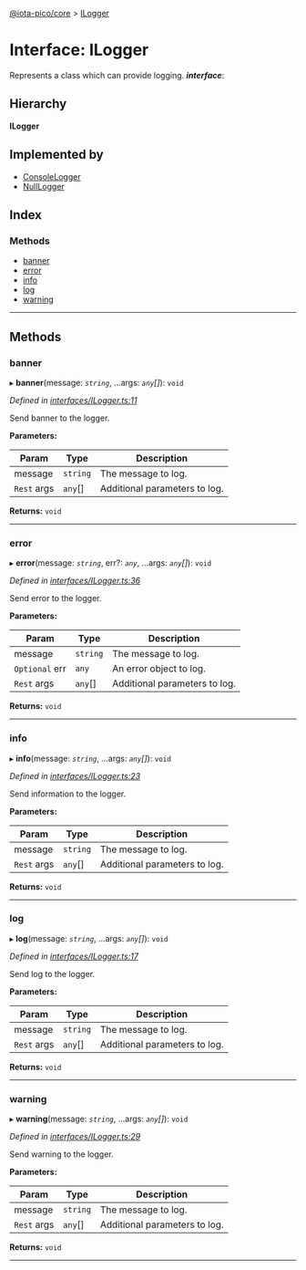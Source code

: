 [@iota-pico/core](../README.md) > [ILogger](../interfaces/ilogger.md)

# Interface: ILogger

Represents a class which can provide logging.
*__interface__*: 

## Hierarchy

**ILogger**

## Implemented by

* [ConsoleLogger](../classes/consolelogger.md)
* [NullLogger](../classes/nulllogger.md)

## Index

### Methods

* [banner](ilogger.md#banner)
* [error](ilogger.md#error)
* [info](ilogger.md#info)
* [log](ilogger.md#log)
* [warning](ilogger.md#warning)

---

## Methods

<a id="banner"></a>

###  banner

▸ **banner**(message: *`string`*, ...args: *`any`[]*): `void`

*Defined in [interfaces/ILogger.ts:11](https://github.com/iota-pico/core/blob/0ebbbcc/src/interfaces/ILogger.ts#L11)*

Send banner to the logger.

**Parameters:**

| Param | Type | Description |
| ------ | ------ | ------ |
| message | `string` |  The message to log. |
| `Rest` args | `any`[] |  Additional parameters to log. |

**Returns:** `void`

___
<a id="error"></a>

###  error

▸ **error**(message: *`string`*, err?: *`any`*, ...args: *`any`[]*): `void`

*Defined in [interfaces/ILogger.ts:36](https://github.com/iota-pico/core/blob/0ebbbcc/src/interfaces/ILogger.ts#L36)*

Send error to the logger.

**Parameters:**

| Param | Type | Description |
| ------ | ------ | ------ |
| message | `string` |  The message to log. |
| `Optional` err | `any` |  An error object to log. |
| `Rest` args | `any`[] |  Additional parameters to log. |

**Returns:** `void`

___
<a id="info"></a>

###  info

▸ **info**(message: *`string`*, ...args: *`any`[]*): `void`

*Defined in [interfaces/ILogger.ts:23](https://github.com/iota-pico/core/blob/0ebbbcc/src/interfaces/ILogger.ts#L23)*

Send information to the logger.

**Parameters:**

| Param | Type | Description |
| ------ | ------ | ------ |
| message | `string` |  The message to log. |
| `Rest` args | `any`[] |  Additional parameters to log. |

**Returns:** `void`

___
<a id="log"></a>

###  log

▸ **log**(message: *`string`*, ...args: *`any`[]*): `void`

*Defined in [interfaces/ILogger.ts:17](https://github.com/iota-pico/core/blob/0ebbbcc/src/interfaces/ILogger.ts#L17)*

Send log to the logger.

**Parameters:**

| Param | Type | Description |
| ------ | ------ | ------ |
| message | `string` |  The message to log. |
| `Rest` args | `any`[] |  Additional parameters to log. |

**Returns:** `void`

___
<a id="warning"></a>

###  warning

▸ **warning**(message: *`string`*, ...args: *`any`[]*): `void`

*Defined in [interfaces/ILogger.ts:29](https://github.com/iota-pico/core/blob/0ebbbcc/src/interfaces/ILogger.ts#L29)*

Send warning to the logger.

**Parameters:**

| Param | Type | Description |
| ------ | ------ | ------ |
| message | `string` |  The message to log. |
| `Rest` args | `any`[] |  Additional parameters to log. |

**Returns:** `void`

___

